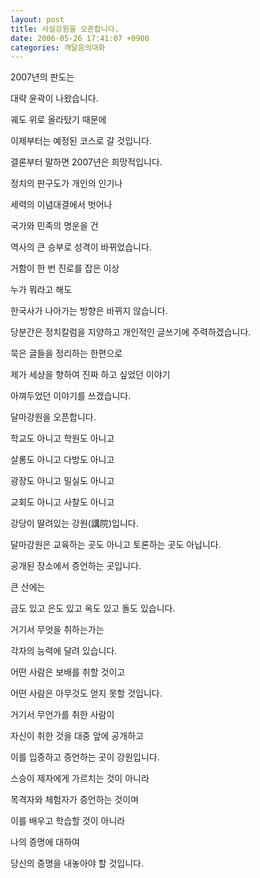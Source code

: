 ```yaml
---
layout: post
title: 사설강원을 오픈합니다.
date: 2006-05-26 17:41:07 +0900
categories: 깨달음의대화
---
```


  
2007년의 판도는 
  
대략 윤곽이 나왔습니다.
  

  
궤도 위로 올라탔기 때문에 
  
이제부터는 예정된 코스로 갈 것입니다. 
  

  
결론부터 말하면 2007년은 희망적입니다.
  
정치의 판구도가 개인의 인기나 
  

  
세력의 이념대결에서 벗어나 
  
국가와 민족의 명운을 건 
  

  
역사의 큰 승부로 성격이 바뀌었습니다. 
  
거함이 한 번 진로를 잡은 이상 
   

  
누가 뭐라고 해도 
  
한국사가 나아가는 방향은 바뀌지 않습니다. 
  

  
당분간은 정치칼럼을 지양하고 개인적인 글쓰기에 주력하겠습니다. 
  
묵은 글들을 정리하는 한편으로 
  

  
제가 세상을 향하여 진짜 하고 싶었던 이야기
  
아껴두었던 이야기를 쓰겠습니다. 
  

  
달마강원을 오픈합니다. 
  
학교도 아니고 학원도 아니고
  

  
살롱도 아니고 다방도 아니고
  
광장도 아니고 밀실도 아니고
  

  
교회도 아니고 사찰도 아니고 
  
강당이 딸려있는 강원(講院)입니다.
  

  
달마강원은 교육하는 곳도 아니고 토론하는 곳도 아닙니다. 
  
공개된 장소에서 증언하는 곳입니다. 
  

  
큰 산에는 
  
금도 있고 은도 있고 옥도 있고 돌도 있습니다. 
  

  
거기서 무엇을 취하는가는 
  
각자의 능력에 달려 있습니다. 
  

  
어떤 사람은 보배를 취할 것이고 
  
어떤 사람은 아무것도 얻지 못할 것입니다. 
  

  
거기서 무언가를 취한 사람이
  
자신이 취한 것을 대중 앞에 공개하고 
  

  
이를 입증하고 증언하는 곳이 강원입니다. 
  
스승이 제자에게 가르치는 것이 아니라 
  

  
목격자와 체험자가 증언하는 것이며 
  
이를 배우고 학습할 것이 아니라 
  

  
나의 증명에 대하여 
  
당신의 증명을 내놓아야 할 것입니다.